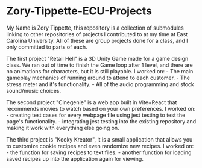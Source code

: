 # Zory-Tippette-ECU-Projects

My Name is Zory Tippette, this repository is a collection of submodules linking to other repositories of projects I contributed to at my time at East Carolina University. All of these are group projects done for a class, and I only committed to parts of each.

The first project "Retail Hell" is a 3D Unity Game made for a game design class. We ran out of time to finish the Game loop after 1 level, and there are no animations for characters, but it is still playable. I worked on:
    - The main gameplay mechanics of running around to attend to each customer.
    - The stress meter and it's functionality.
    - All of the audio programming and stock sound/music choices.

The second project "Cinegenie" is a web app built in Vite+React that recommends movies to watch based on your own preferences.
I worked on:
    - creating test cases for every webpage file using jest testing to test the page's functionality.
    - integrating jest testing into the existing repository and making it work with everything else going on.

The third project is "Kooky Kreator", it is a small application that allows you to customize cookie recipes and even randomize new recipes.
I worked on:
    - the function for saving recipes to text files.
    - another function for loading saved recipes up into the application again for viewing.